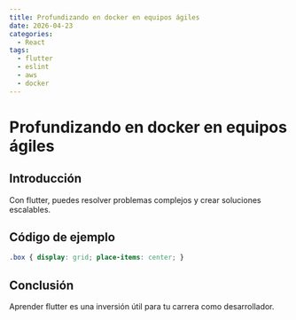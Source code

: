 ```yaml
---
title: Profundizando en docker en equipos ágiles
date: 2026-04-23
categories:
  - React
tags:
  - flutter
  - eslint
  - aws
  - docker
---
```


# Profundizando en docker en equipos ágiles

## Introducción

Con flutter, puedes resolver problemas complejos y crear soluciones escalables.

## Código de ejemplo

```css
.box { display: grid; place-items: center; }
```

## Conclusión

Aprender flutter es una inversión útil para tu carrera como desarrollador.